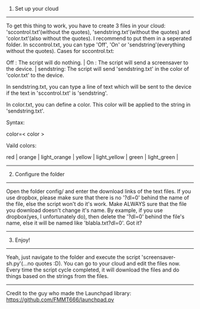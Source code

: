 1) Set up your cloud
-----------------------

To get this thing to work, you have to create 3 files in your cloud: 'sccontrol.txt'(without the quotes), 'sendstring.txt'(without the quotes) 
and 'color.txt'(also without the quotes). I recommend to put them in a seperated folder. In sccontrol.txt, you can type 'Off', 'On' or 
'sendstring'(everything without the quotes).
Cases for sccontrol.txt:

Off       : The script will do nothing. |
On        : The script will send a screensaver to the device. |
sendstring: The script will send 'sendstring.txt' in the color of 'color.txt' to the device.

In sendstring.txt, you can type a line of text which will be sent to the device if the text in 'sccontrol.txt' is 'sendstring'.

In color.txt, you can define a color. This color will be applied to the string in 'sendstring.txt'.

Syntax:

color=< color >

Vaild colors:

red |
orange |
light_orange |
yellow |
light_yellow |
green |
light_green |

-------------------------------------------------------------------------------------------------------
2) Configure the folder
-------------------------

Open the folder config/ and enter the download links of the text files. If you use dropbox, please make sure that there is no '?dl=0' 
behind the name of the file, else the script won't do it's work. Make ALWAYS sure that the file you download doesn't change it's name. 
By example, if you use dropbox(yes, I unfortunately do), then delete the '?dl=0' behind the file's name, else it will be named like
'blabla.txt?dl=0'. Got it?

-------------------------------------------------------------------------------------------------------
3) Enjoy!
---------------

Yeah, just navigate to the folder and execute the script 'screensaver-sh.py'(...no quotes :D). You can go to your cloud and edit the files now. Every time the script cycle completed, it will download the files and do things based on the strings from the files.

--------------------------------------------------------------------------------------------------------
Credit to the guy who made the
Launchpad library: https://github.com/FMMT666/launchpad.py
